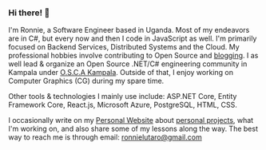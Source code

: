 ### Hi there! 👋
I'm Ronnie, a Software Engineer based in Uganda. Most of my endeavors are in C#, but every now and then I code in JavaScript as well. I'm primarily focused on Backend Services, Distributed Systems and the Cloud. My professional hobbies involve contributing to Open Source and [blogging](https://ronnielutaro.github.io/blog). I as well lead & organize an Open Source .NET/C# engineering community in Kampala under [O.S.C.A Kampala](https://github.com/OSCA-Kampala-Chapter). Outside of that, I enjoy working on Computer Graphics (CG) during my spare time.

Other tools & technologies I mainly use include: ASP.NET Core, Entity Framework Core, React.js, Microsoft Azure, PostgreSQL, HTML, CSS.

I occasionally write on my [Personal Website](https://ronnielutalo.github.io/) about [personal projects](https://ronnielutalo.github.io/projects/), what I'm working on, and also share some of my lessons along the way. The best way to reach me is through email: ronnielutaro@gmail.com

